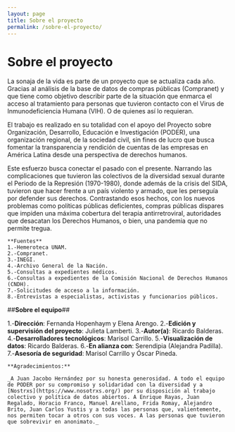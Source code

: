 ```yaml
---
layout: page
title: Sobre el proyecto
permalink: /sobre-el-proyecto/
---
```


# Sobre el proyecto #

La sonaja de la vida es parte de un proyecto que se actualiza cada año. Gracias al análisis de la base de datos de compras públicas (Compranet) y que tiene como objetivo describir parte de la situación que enmarca el acceso al tratamiento para personas que tuvieron contacto con el Virus de Inmunodeficiencia Humana (VIH). O de quienes así lo requieran. 

El trabajo es realizado en su totalidad con el apoyo del Proyecto sobre Organización, Desarrollo, Educación e Investigación (PODER), una organización regional, de la sociedad civil, sin fines de lucro que busca fomentar la transparencia y rendición de cuentas de las empresas en América Latina desde una perspectiva de derechos humanos.

Este esfuerzo busca conectar el pasado con el presente. Narrando las complicaciones que tuvieron las colectivos de la diversidad sexual durante el Periodo de la Represión (1970-1980), donde además de la crisis del SIDA, tuvieron que hacer frente a un país violento y armado, que les perseguía por defender sus derechos. Contrastando esos hechos, con los nuevos problemas como políticas públicas deficientes, compras públicas dispares que impiden una máxima cobertura del terapia antirretroviral, autoridades que desacatan los Derechos Humanos, o bien, una pandemia que no permite tregua.  
~~~
**Fuentes**
1.-Hemeroteca UNAM.
2.-Compranet.
3.-INEGI.
4.-Archivo General de la Nación.
5.-Consultas a expedientes médicos. 
6.-Consultas a expedientes de la Comisión Nacional de Derechos Humanos (CNDH).
7.-Solicitudes de acceso a la información.
8.-Entrevistas a especialistas, activistas y funcionarios públicos.
 ~~~

##**Sobre el equipo**##

1.-**Dirección**: Fernanda Hopenhaym y Elena Arengo.
2.-**Edición y supervisión del proyecto**: Julieta Lamberti.
3.-**Autor(a)**: Ricardo Balderas.
4.-**Desarrolladores tecnológicos**: Marisol Carrillo. 
5.-**Visualización de datos**: Ricardo Balderas.
6.-**En alianza con**: Serendipia (Alejandra Padilla).
7.-**Asesoría de seguridad**: Marisol Carrillo y Óscar Pineda. 

 ~~~
**Agradecimientos:**

_A Juan Jacobo Hernández por su honesta generosidad. A todo el equipo de PODER por su compromiso y solidaridad con la diversidad y a [Nostrxs](https://www.nosotrxs.org/) por su disposición al trabajo colectivo y política de datos abiertos. A Enrique Rayas, Juan Regalado, Horacio Franco, Manuel Arellano, Frida Romay, Alejandro Brito, Juan Carlos Yustis y a todas las personas que, valientemente, nos permiten tocar a otros con sus voces. A las personas que tuvieron que sobrevivir en anonimato._ 
 ~~~
